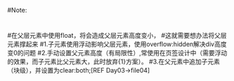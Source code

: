 #Note:
#
#在父层元素中使用float，将会造成父层元素高度变小，
#这就需要想办法将父层元素撑起来
#1.子元素使用浮动影响父层元素，使用overflow:hidden解决div高度变0的问题
#2.手动设置父元素高度（有局限性）,常使用在页签设计中（需要浮动的效果，而子元素比父元素大，此时放弃{1}方案）。
#3.在父元素中追加子元素（块级），并设置为clear:both;[REF Day03->file04]
#
#
#
#
#
